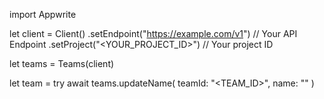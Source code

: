import Appwrite

let client = Client()
    .setEndpoint("https://example.com/v1") // Your API Endpoint
    .setProject("<YOUR_PROJECT_ID>") // Your project ID

let teams = Teams(client)

let team = try await teams.updateName(
    teamId: "<TEAM_ID>",
    name: "<NAME>"
)


